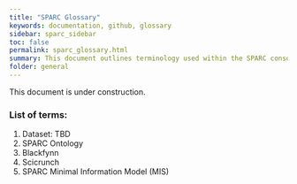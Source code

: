 ```yaml
---
title: "SPARC Glossary"
keywords: documentation, github, glossary
sidebar: sparc_sidebar
toc: false
permalink: sparc_glossary.html
summary: This document outlines terminology used within the SPARC consortium
folder: general
---
```


This document is under construction.

### List of terms:

1. Dataset: TBD
2. SPARC Ontology
3. Blackfynn
4. Scicrunch
5. SPARC Minimal Information Model (MIS)


